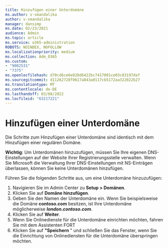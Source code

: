 ```yaml
---
title: Hinzufügen einer Unterdomäne
ms.author: v-smandalika
author: v-smandalika
manager: dansimp
ms.date: 02/23/2021
audience: Admin
ms.topic: article
ms.service: o365-administration
ROBOTS: NOINDEX, NOFOLLOW
ms.localizationpriority: medium
ms.collection: Adm_O365
ms.custom:
- "9002531"
- "7375"
ms.openlocfilehash: d70cd6ce6e028d6422bc7417001ce03c83197daf
ms.sourcegitcommit: d11262728f0617a843a0117cb5172aa322022b27
ms.translationtype: MT
ms.contentlocale: de-DE
ms.lasthandoff: 03/08/2022
ms.locfileid: "63217221"
---
```

# <a name="add-a-subdomain"></a>Hinzufügen einer Unterdomäne

Die Schritte zum Hinzufügen einer Unterdomäne sind identisch mit dem Hinzufügen einer regulären Domäne. 

**Wichtig**: Um Unterdomänen hinzuzufügen, müssen Sie Ihre eigenen DNS-Einstellungen auf der Website Ihrer Registrierungsstelle verwalten. Wenn Sie Microsoft die Verwaltung Ihrer DNS-Einstellungen mit NS-Einträgen überlassen, können Sie keine Unterdomänen hinzufügen. 

Führen Sie die folgenden Schritte aus, um eine Unterdomäne hinzuzufügen:

1. Navigieren Sie im Admin Center zu **Setup > Domänen**.
2. Klicken Sie auf **Domäne hinzufügen**.
3. Geben Sie den Namen der Unterdomäne ein. Wenn Sie beispielsweise die Domäne **contoso.com** besitzen, ist Ihre Unterdomäne möglicherweise **_london.contoso.com_**.
4. Klicken Sie auf **Weiter**.
5. Wenn Sie Onlinedienste für die Unterdomäne einrichten möchten, fahren Sie mit dem Assistenten FORT
6. Klicken Sie auf **"Speichern** " und schließen Sie das Fenster, wenn Sie die Einrichtung von Onlinediensten für die Unterdomäne überspringen möchten.

